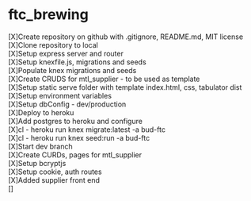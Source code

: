 # ftc_brewing

[X]Create repository on github with .gitignore, README.md, MIT license  
[X]Clone repository to local  
[X]Setup express server and router  
[X]Setup knexfile.js, migrations and seeds  
[X]Populate knex migrations and seeds  
[X]Create CRUDS for mtl_supplier - to be used as template  
[X]Setup static serve folder with template index.html, css, tabulator dist  
[X]Setup environment variables  
[X]Setup dbConfig - dev/production  
[X]Deploy to heroku   
[X]Add postgres to heroku and configure  
[X]cl - heroku run knex migrate:latest -a bud-ftc  
[X]cl - heroku run knex seed:run -a bud-ftc  
[X]Start dev branch  
[X]Create CURDs, pages for mtl_supplier  
[X]Setup bcryptjs  
[X]Setup cookie, auth routes  
[X]Added supplier front end  
[]
